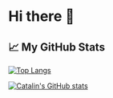 # Hi there 👋


## &#x1f4c8; My GitHub Stats

[![Top Langs](https://github-readme-stats.vercel.app/api/top-langs/?username=JoanRosell&theme=radical)](https://github.com/anuraghazra/github-readme-stats)

[![Catalin's GitHub stats](https://github-readme-stats.vercel.app/api?username=JoanRosell&theme=radical&count_private=true&show_icons=true)](https://github.com/anuraghazra/github-readme-stats)

<!--
**JoanRosell/JoanRosell** is a ✨ _special_ ✨ repository because its `README.md` (this file) appears on your GitHub profile.

Here are some ideas to get you started:

- 🔭 I’m currently working on ...
- 🌱 I’m currently learning ...
- 👯 I’m looking to collaborate on ...
- 🤔 I’m looking for help with ...
- 💬 Ask me about ...
- 📫 How to reach me: ...
- 😄 Pronouns: ...
- ⚡ Fun fact: ...
-->
<!--stackedit_data:
eyJoaXN0b3J5IjpbMzQyNTUxOTg0LDM0MjU1MTk4NCwxMTE5Nz
g0NDVdfQ==
-->